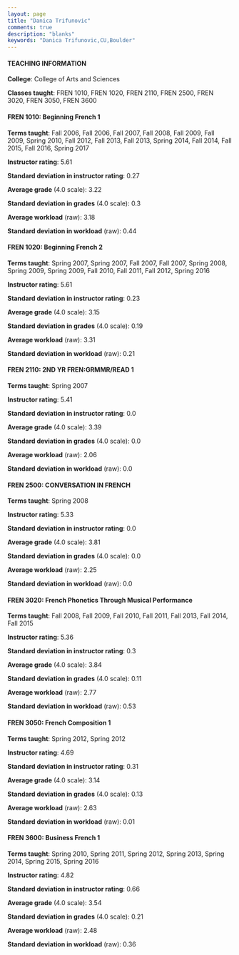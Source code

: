 ```yaml
---
layout: page
title: "Danica Trifunovic" 
comments: true
description: "blanks"
keywords: "Danica Trifunovic,CU,Boulder"
---
```

<head>
<script src="https://ajax.googleapis.com/ajax/libs/jquery/2.1.3/jquery.min.js"></script>
<script src="https://dl.dropboxusercontent.com/s/pc42nxpaw1ea4o9/highcharts.js?dl=0"></script>
<!-- <script src="../assets/js/highcharts.js"></script> -->
<style type="text/css">@font-face {
	font-family: "Bebas Neue";
	src: url(https://www.filehosting.org/file/details/544349/BebasNeue Regular.otf) format("opentype");
	}
	h1.Bebas { 
		font-family: "Bebas Neue", Verdana, Tahoma;
	}
</style>
</head>
	   
#### TEACHING INFORMATION

**College**: College of Arts and Sciences

**Classes taught**: FREN 1010, FREN 1020, FREN 2110, FREN 2500, FREN 3020, FREN 3050, FREN 3600

#### FREN 1010: Beginning French 1

**Terms taught**: Fall 2006, Fall 2006, Fall 2007, Fall 2008, Fall 2009, Fall 2009, Spring 2010, Fall 2012, Fall 2013, Fall 2013, Spring 2014, Fall 2014, Fall 2015, Fall 2016, Spring 2017

**Instructor rating**: 5.61

**Standard deviation in instructor rating**: 0.27

**Average grade** (4.0 scale): 3.22

**Standard deviation in grades** (4.0 scale): 0.3

**Average workload** (raw): 3.18

**Standard deviation in workload** (raw): 0.44

#### FREN 1020: Beginning French 2

**Terms taught**: Spring 2007, Spring 2007, Fall 2007, Fall 2007, Spring 2008, Spring 2009, Spring 2009, Fall 2010, Fall 2011, Fall 2012, Spring 2016

**Instructor rating**: 5.61

**Standard deviation in instructor rating**: 0.23

**Average grade** (4.0 scale): 3.15

**Standard deviation in grades** (4.0 scale): 0.19

**Average workload** (raw): 3.31

**Standard deviation in workload** (raw): 0.21

#### FREN 2110: 2ND YR FREN:GRMMR/READ 1

**Terms taught**: Spring 2007

**Instructor rating**: 5.41

**Standard deviation in instructor rating**: 0.0

**Average grade** (4.0 scale): 3.39

**Standard deviation in grades** (4.0 scale): 0.0

**Average workload** (raw): 2.06

**Standard deviation in workload** (raw): 0.0

#### FREN 2500: CONVERSATION IN FRENCH

**Terms taught**: Spring 2008

**Instructor rating**: 5.33

**Standard deviation in instructor rating**: 0.0

**Average grade** (4.0 scale): 3.81

**Standard deviation in grades** (4.0 scale): 0.0

**Average workload** (raw): 2.25

**Standard deviation in workload** (raw): 0.0

#### FREN 3020: French Phonetics Through Musical Performance

**Terms taught**: Fall 2008, Fall 2009, Fall 2010, Fall 2011, Fall 2013, Fall 2014, Fall 2015

**Instructor rating**: 5.36

**Standard deviation in instructor rating**: 0.3

**Average grade** (4.0 scale): 3.84

**Standard deviation in grades** (4.0 scale): 0.11

**Average workload** (raw): 2.77

**Standard deviation in workload** (raw): 0.53

#### FREN 3050: French Composition 1

**Terms taught**: Spring 2012, Spring 2012

**Instructor rating**: 4.69

**Standard deviation in instructor rating**: 0.31

**Average grade** (4.0 scale): 3.14

**Standard deviation in grades** (4.0 scale): 0.13

**Average workload** (raw): 2.63

**Standard deviation in workload** (raw): 0.01

#### FREN 3600: Business French 1

**Terms taught**: Spring 2010, Spring 2011, Spring 2012, Spring 2013, Spring 2014, Spring 2015, Spring 2016

**Instructor rating**: 4.82

**Standard deviation in instructor rating**: 0.66

**Average grade** (4.0 scale): 3.54

**Standard deviation in grades** (4.0 scale): 0.21

**Average workload** (raw): 2.48

**Standard deviation in workload** (raw): 0.36

